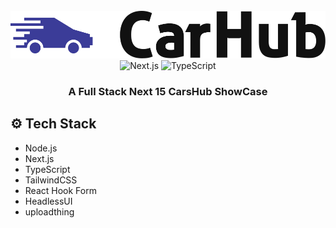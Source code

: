 <div align="center">
  <br />
    <a href="https://e-edir.vercel.app/" target="_blank">
      <img src="https://github.com/whiHak/Car-ShowCase/blob/main/public/logo.svg" alt="Project Banner">
    </a>
  <br />

  <div>
    <img src="https://img.shields.io/badge/-Next_JS_14-black?style=for-the-badge&logoColor=white&logo=nextdotjs&color=000000" alt="Next.js" />
    <img src="https://img.shields.io/badge/-TypeScript-black?style=for-the-badge&logoColor=white&logo=typescript&color=3178C6" alt="TypeScript" />
  </div>

  <h3 align="center">A Full Stack Next 15  CarsHub ShowCase</h3>
</div>

## <a name="tech-stack">⚙️ Tech Stack</a>

- Node.js
- Next.js
- TypeScript
- TailwindCSS
- React Hook Form
- HeadlessUI
- uploadthing

